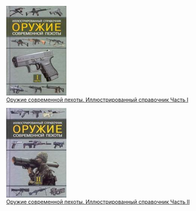 ![](Оружие%20современной%20пехоты.%20Иллюстрированный%20справочник%20Часть%20I.jpg)  
[Оружие современной пехоты. Иллюстрированный справочник Часть I](Оружие%20современной%20пехоты.%20Иллюстрированный%20справочник%20Часть%20I.md)

![](Оружие%20современной%20пехоты.%20Иллюстрированный%20справочник%20Часть%20II.jpg)  
[Оружие современной пехоты. Иллюстрированный справочник Часть II](Оружие%20современной%20пехоты.%20Иллюстрированный%20справочник%20Часть%20II.md)
